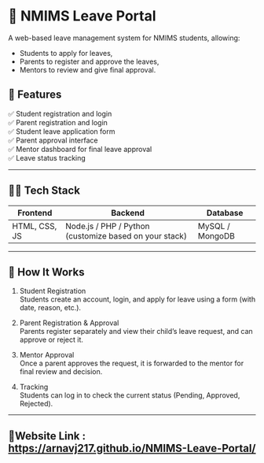 # 🏫 NMIMS Leave Portal

A web-based leave management system for NMIMS students, allowing:
- Students to apply for leaves,
- Parents to register and approve the leaves,
- Mentors to review and give final approval.

## 📌 Features

✅ Student registration and login  
✅ Parent registration and login  
✅ Student leave application form  
✅ Parent approval interface  
✅ Mentor dashboard for final leave approval  
✅ Leave status tracking

---

## 🧑‍💻 Tech Stack

| Frontend      | Backend         | Database      |
|---------------|-----------------|---------------|
| HTML, CSS, JS | Node.js / PHP / Python (customize based on your stack) | MySQL / MongoDB |

---

## 📝 How It Works

1. Student Registration  
   Students create an account, login, and apply for leave using a form (with date, reason, etc.).

2. Parent Registration & Approval  
   Parents register separately and view their child’s leave request, and can approve or reject it.

3. Mentor Approval  
   Once a parent approves the request, it is forwarded to the mentor for final review and decision.

4. Tracking  
   Students can log in to check the current status (Pending, Approved, Rejected).

---

## 🔗Website Link : https://arnavj217.github.io/NMIMS-Leave-Portal/
